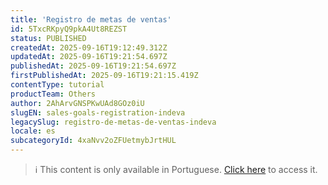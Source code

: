 ```yaml
---
title: 'Registro de metas de ventas'
id: 5TxcRKpyQ9pkA4Ut8REZST
status: PUBLISHED
createdAt: 2025-09-16T19:12:49.312Z
updatedAt: 2025-09-16T19:21:54.697Z
publishedAt: 2025-09-16T19:21:54.697Z
firstPublishedAt: 2025-09-16T19:21:15.419Z
contentType: tutorial
productTeam: Others
author: 2AhArvGNSPKwUAd8GOz0iU
slugEN: sales-goals-registration-indeva
legacySlug: registro-de-metas-de-ventas-indeva
locale: es
subcategoryId: 4xaNvv2oZFUetmybJrtHUL
---
```


> ℹ️ This content is only available in Portuguese. [Click here](/pt/tutorial/cadastro-de-metas-de-vendas-indeva--5TxcRKpyQ9pkA4Ut8REZST) to access it.
